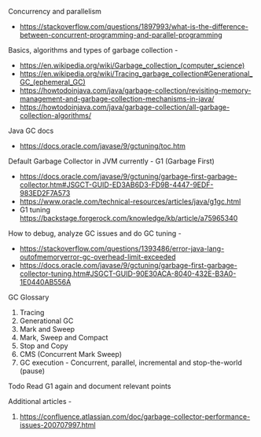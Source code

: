 Concurrency and parallelism 
- https://stackoverflow.com/questions/1897993/what-is-the-difference-between-concurrent-programming-and-parallel-programming

Basics, algorithms and types of garbage collection - 
- https://en.wikipedia.org/wiki/Garbage_collection_(computer_science)
- https://en.wikipedia.org/wiki/Tracing_garbage_collection#Generational_GC_(ephemeral_GC)
- https://howtodoinjava.com/java/garbage-collection/revisiting-memory-management-and-garbage-collection-mechanisms-in-java/
- https://howtodoinjava.com/java/garbage-collection/all-garbage-collection-algorithms/

Java GC docs
- https://docs.oracle.com/javase/9/gctuning/toc.htm


Default Garbage Collector in JVM currently - G1 (Garbage First)
- https://docs.oracle.com/javase/9/gctuning/garbage-first-garbage-collector.htm#JSGCT-GUID-ED3AB6D3-FD9B-4447-9EDF-983ED2F7A573
- https://www.oracle.com/technical-resources/articles/java/g1gc.html
- G1 tuning https://backstage.forgerock.com/knowledge/kb/article/a75965340


How to debug, analyze GC issues and do GC tuning - 
- https://stackoverflow.com/questions/1393486/error-java-lang-outofmemoryerror-gc-overhead-limit-exceeded
- https://docs.oracle.com/javase/9/gctuning/garbage-first-garbage-collector-tuning.htm#JSGCT-GUID-90E30ACA-8040-432E-B3A0-1E0440AB556A


GC Glossary
1. Tracing
2. Generational GC
3. Mark and Sweep 
4. Mark, Sweep and Compact
5. Stop and Copy 
6. CMS (Concurrent Mark Sweep)
7. GC execution - Concurrent, parallel, incremental and stop-the-world (pause)

Todo
Read G1 again and document relevant points

Additional articles - 
1. https://confluence.atlassian.com/doc/garbage-collector-performance-issues-200707997.html 
